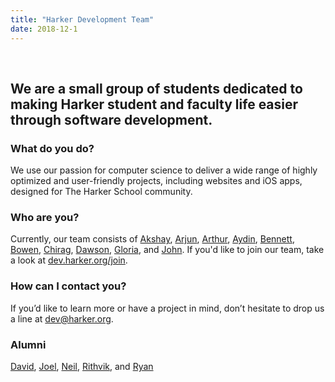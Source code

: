 ```yaml
---
title: "Harker Development Team"
date: 2018-12-1
---
```

<br />

## We are a small group of students dedicated to making Harker student and faculty life easier through software development.

### What do you do?
We use our passion for computer science to deliver a wide range of highly optimized and user-friendly projects, including websites and iOS apps, designed for The Harker School community.

### Who are you? 
Currently, our team consists of [Akshay](https://github.com/AkshayM21), [Arjun](https://github.com/dixits1), [Arthur](https://github.com/ArthurJakobsson), [Aydin](https://github.com/atirit), [Bennett](https://github.com/bennettliu), [Bowen](https://github.com/BowenYin), [Chirag](https://github.com/chiragzq), [Dawson](https://github.com/22dawsonc), [Gloria](https://github.com/g10ria), and [John](https://github.com/jlynch630). If you'd like to join our team, take a look at [dev.harker.org/join](https://dev.harker.org/join/).

### How can I contact you?
If you’d like to learn more or have a project in mind, don’t hesitate to drop us a line at [dev@harker.org](mailto:dev@harker.org).

### Alumni
[David](https://github.com/djmcoder), [Joel](https://github.com/bokken12), [Neil](https://github.com/neilramaswamy), [Rithvik](https://github.com/RithvikP), and [Ryan](https://github.com/rianadon)
